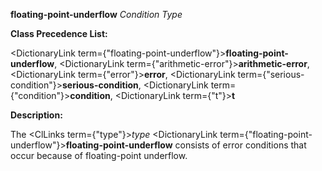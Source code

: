**floating-point-underflow** *Condition Type* 



**Class Precedence List:** 



<DictionaryLink  term={"floating-point-underflow"}><b>floating-point-underflow</b></DictionaryLink>, <DictionaryLink  term={"arithmetic-error"}><b>arithmetic-error</b></DictionaryLink>, <DictionaryLink  term={"error"}><b>error</b></DictionaryLink>, <DictionaryLink  term={"serious-condition"}><b>serious-condition</b></DictionaryLink>, <DictionaryLink  term={"condition"}><b>condition</b></DictionaryLink>, <DictionaryLink  term={"t"}><b>t</b></DictionaryLink> 



**Description:** 



The <ClLinks  term={"type"}><i>type</i></ClLinks> <DictionaryLink  term={"floating-point-underflow"}><b>floating-point-underflow</b></DictionaryLink> consists of error conditions that occur because of floating-point underflow. 







 



 





